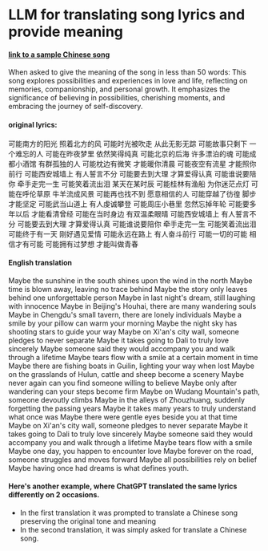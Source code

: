 # LLM for translating song lyrics and provide meaning

#### [link to a sample Chinese song](https://www.youtube.com/watch?v=sedn8HYufeg&list=RDb1jiuT1H1fI&index=3)
When asked to give the meaning of the song in less than 50 words: This song explores possibilities and experiences in love and life, reflecting on memories, companionship, and personal growth. It emphasizes the significance of believing in possibilities, cherishing moments, and embracing the journey of self-discovery.

#### original lyrics: 
可能南方的阳光 照着北方的风
可能时光被吹走 从此无影无踪
可能故事只剩下 一个难忘的人
可能在昨夜梦里 依然笑得纯真
可能北京的后海 许多漂泊的魂
可能成都小酒馆 有群孤独的人
可能枕边有微笑 才能暖你清晨
可能夜空有流星 才能照你前行
可能西安城墙上 有人誓言不分
可能要去到大理 才算爱得认真
可能谁说要陪你 牵手走完一生
可能笑着流出泪 某天在某时辰
可能桂林有渔船 为你迷茫点灯
可能在呼伦草原 牛羊流成风景
可能再也找不到 愿意相信的人
可能穿越了彷徨 脚步才能坚定
可能武当山道上 有人虔诚攀登
可能周庄小巷里 忽然忘掉年轮
可能要多年以后 才能看清曾经
可能在当时身边 有双温柔眼晴
可能西安城墙上 有人誓言不分
可能要去到大理 才算爱得认真
可能谁说要陪你 牵手走完一生
可能笑着流出泪
可能终于有一天 刚好遇见爱情
可能永远在路上 有人奋斗前行
可能一切的可能 相信才有可能
可能拥有过梦想 才能叫做青春

#### English translation
Maybe the sunshine in the south shines upon the wind in the north
Maybe time is blown away, leaving no trace behind
Maybe the story only leaves behind one unforgettable person
Maybe in last night's dream, still laughing with innocence
Maybe in Beijing's Houhai, there are many wandering souls
Maybe in Chengdu's small tavern, there are lonely individuals
Maybe a smile by your pillow can warm your morning
Maybe the night sky has shooting stars to guide your way
Maybe on Xi'an's city wall, someone pledges to never separate
Maybe it takes going to Dali to truly love sincerely
Maybe someone said they would accompany you and walk through a lifetime
Maybe tears flow with a smile at a certain moment in time
Maybe there are fishing boats in Guilin, lighting your way when lost
Maybe on the grasslands of Hulun, cattle and sheep become a scenery
Maybe never again can you find someone willing to believe
Maybe only after wandering can your steps become firm
Maybe on Wudang Mountain's path, someone devoutly climbs
Maybe in the alleys of Zhouzhuang, suddenly forgetting the passing years
Maybe it takes many years to truly understand what once was
Maybe there were gentle eyes beside you at that time
Maybe on Xi'an's city wall, someone pledges to never separate
Maybe it takes going to Dali to truly love sincerely
Maybe someone said they would accompany you and walk through a lifetime
Maybe tears flow with a smile
Maybe one day, you happen to encounter love
Maybe forever on the road, someone struggles and moves forward
Maybe all possibilities rely on belief
Maybe having once had dreams is what defines youth.


#### Here's another example, where ChatGPT translated the same lyrics differently on 2 occasions. 
- In the first translation it was prompted to translate a Chinese song preserving the original tone and meaning
- In the second translation, it was simply asked for translate a Chinese song.
